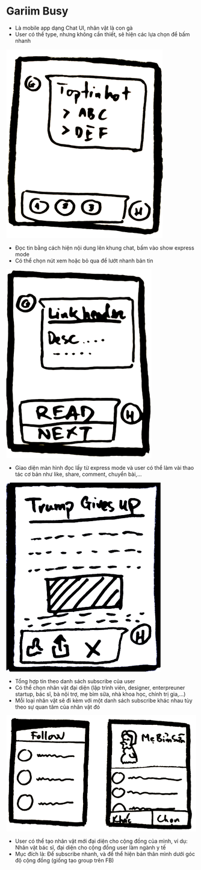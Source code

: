 # Gariim Busy

- Là mobile app dạng Chat UI, nhân vật là con gà
- User có thể type, nhưng không cần thiết, sẽ hiện các lựa chọn để bấm nhanh

![](img/chat_ui.png)

- Đọc tin bằng cách hiện nội dung lên khung chat, bấm vào show express mode
- Có thể chọn nút xem hoặc bỏ qua để lướt nhanh bản tin

![](img/post_browse.png)

- Giao diện màn hình đọc lấy từ express mode và user có thể làm vài thao tác cơ bản như like, share, comment, chuyển bài,...

![](img/reader_screen.png)

- Tổng hợp tin theo danh sách subscribe của user
- Có thể chọn nhân vật đại diện (lập trình viên, designer, enterpreuner startup, bác sĩ, bà nội trợ, mẹ bỉm sữa, nhà khoa học, chính trị gia,...) 
- Mỗi loại nhân vật sẽ đi kèm với một danh sách subscribe khác nhau tùy theo sự quan tâm của nhân vật đó

![](img/follow_screen.png)

- User có thể tạo nhân vật mới đại diện cho cộng đồng của mình, ví dụ: Nhân vật bác sĩ, đại diện cho cộng đồng user làm ngành y tế
- Mục đích là: Để subscribe nhanh, và để thể hiện bản thân mình dưới góc độ cộng đồng (giống tạo group trên FB)
